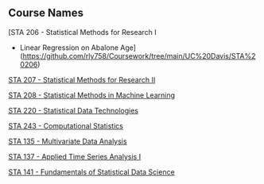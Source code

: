 ## Course Names

[STA 206 - Statistical Methods for Research I
- Linear Regression on Abalone Age](https://github.com/rly758/Coursework/tree/main/UC%20Davis/STA%20206)

[STA 207 - Statistical Methods for Research II](https://github.com/rly758/Coursework/tree/main/UC%20Davis/STA%20207)

[STA 208 - Statistical Methods in Machine Learning](https://github.com/rly758/Coursework/tree/main/UC%20Davis/STA%20208)

[STA 220 - Statistical Data Technologies](https://github.com/rly758/Coursework/tree/main/UC%20Davis/STA%20220)

[STA 243 - Computational Statistics](https://github.com/rly758/Coursework/tree/main/UC%20Davis/STA%20243)

[STA 135 - Multivariate Data Analysis](https://github.com/rly758/Coursework/tree/main/UC%20Davis/STA%20135)

[STA 137 - Applied Time Series Analysis I](https://github.com/rly758/Coursework/tree/main/UC%20Davis/STA%20137)

[STA 141 - Fundamentals of Statistical Data Science](https://github.com/rly758/Coursework/tree/main/UC%20Davis/STA%20141)
